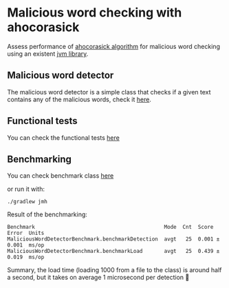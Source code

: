 # Malicious word checking with ahocorasick

Assess performance of [ahocorasick algorithm](https://en.wikipedia.org/wiki/Aho%E2%80%93Corasick_algorithm) for malicious word checking using 
an existent [jvm library](https://github.com/robert-bor/aho-corasick).

## Malicious word detector

The malicious word detector is a simple class that checks if a given text contains any of the malicious words, check it [here](/src/main/kotlin/wordchecker/MaliciousWordDetector.kt). 

## Functional tests

You can check the functional tests [here](/src/test/kotlin/wordchecker/MaliciousWordDetectorTest.kt)

## Benchmarking

You can check benchmark class [here](/src/jmh/kotlin/benchmark/MaliciousWordDetectorBenchmark.kt)

or run it with:

```shell
./gradlew jmh
```

Result of the benchmarking:

```shell
Benchmark                                          Mode  Cnt  Score    Error  Units
MaliciousWordDetectorBenchmark.benchmarkDetection  avgt   25  0.001 ±  0.001  ms/op
MaliciousWordDetectorBenchmark.benchmarkLoad       avgt   25  0.439 ±  0.019  ms/op
```
Summary, the load time (loading 1000 from a file to the class) is around half a second, but it takes on average 1 microsecond per detection 🚀

